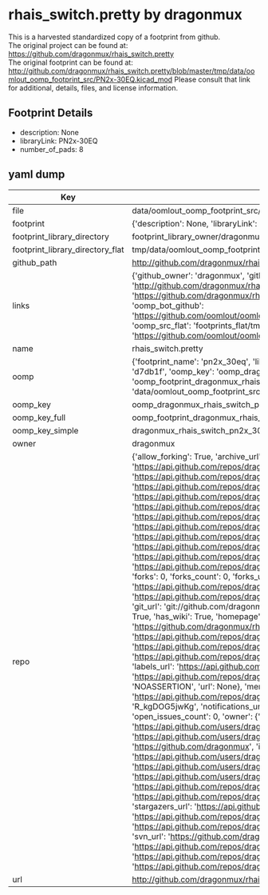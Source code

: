 # rhais_switch.pretty by dragonmux  
This is a harvested standardized copy of a footprint from github.  
The original project can be found at:  
https://github.com/dragonmux/rhais_switch.pretty  
The original footprint can be found at:
http://github.com/dragonmux/rhais_switch.pretty/blob/master/tmp/data/oomlout_oomp_footprint_src/PN2x-30EQ.kicad_mod
Please consult that link for additional, details, files, and license information.  
## Footprint Details
* description: None  
* libraryLink: PN2x-30EQ  
* number_of_pads: 8  
## yaml dump  
| Key | Value |  
| --- | --- |  
| file | data/oomlout_oomp_footprint_src/rhais_switch.pretty/PN2x-30EQ.kicad_mod |  
| footprint | {'description': None, 'libraryLink': 'PN2x-30EQ', 'number_of_pads': 8} |  
| footprint_library_directory | footprint_library_owner/dragonmux_rhais_switch.pretty |  
| footprint_library_directory_flat | tmp/data/oomlout_oomp_footprint_src/footprints_flat/dragonmux_rhais_switch_pn2x_30eq/working |  
| github_path | http://github.com/dragonmux/rhais_switch.pretty/blob/master/tmp/data/oomlout_oomp_footprint_src/PN2x-30EQ.kicad_mod |  
| links | {'github_owner': 'dragonmux', 'github_repo_name': 'rhais_switch.pretty', 'github_src': 'http://github.com/dragonmux/rhais_switch.pretty/blob/master/tmp/data/oomlout_oomp_footprint_src/PN2x-30EQ.kicad_mod', 'github_src_repo': 'https://github.com/dragonmux/rhais_switch.pretty', 'oomp_bot': 'tmp/data/oomlout_oomp_footprint_src/footprints/dragonmux_rhais_switch_pn2x_30eq/working', 'oomp_bot_github': 'https://github.com/oomlout/oomlout_oomp_footprint_bot/tree/main/tmp/data/oomlout_oomp_footprint_src/footprints/dragonmux_rhais_switch_pn2x_30eq/working', 'oomp_src_flat': 'footprints_flat/tmp/data/oomlout_oomp_footprint_src/footprints_flat/dragonmux_rhais_switch_pn2x_30eq/working', 'oomp_src_flat_github': 'https://github.com/oomlout/oomlout_oomp_footprint_src/tree/main/tmp/data/oomlout_oomp_footprint_src/footprints_flat/dragonmux_rhais_switch_pn2x_30eq/working'} |  
| name | rhais_switch.pretty |  
| oomp | {'footprint_name': 'pn2x_30eq', 'library_name': 'rhais_switch', 'md5': 'd7db1f2667c5a72cc06bcdaf94e155de', 'md5_10': 'd7db1f2667', 'md5_5': 'd7db1', 'md5_6': 'd7db1f', 'oomp_key': 'oomp_dragonmux_rhais_switch_pn2x_30eq', 'oomp_key_extra': 'oomp_footprint_dragonmux_rhais_switch_pn2x_30eq', 'oomp_key_full': 'oomp_footprint_dragonmux_rhais_switch_pn2x_30eq_d7db1f', 'oomp_key_simple': 'dragonmux_rhais_switch_pn2x_30eq', 'original_filename': 'data/oomlout_oomp_footprint_src/rhais_switch.pretty/PN2x-30EQ.kicad_mod', 'owner_name': 'dragonmux'} |  
| oomp_key | oomp_dragonmux_rhais_switch_pn2x_30eq |  
| oomp_key_full | oomp_footprint_dragonmux_rhais_switch_pn2x_30eq |  
| oomp_key_simple | dragonmux_rhais_switch_pn2x_30eq |  
| owner | dragonmux |  
| repo | {'allow_forking': True, 'archive_url': 'https://api.github.com/repos/dragonmux/rhais_switch.pretty/{archive_format}{/ref}', 'archived': False, 'assignees_url': 'https://api.github.com/repos/dragonmux/rhais_switch.pretty/assignees{/user}', 'blobs_url': 'https://api.github.com/repos/dragonmux/rhais_switch.pretty/git/blobs{/sha}', 'branches_url': 'https://api.github.com/repos/dragonmux/rhais_switch.pretty/branches{/branch}', 'clone_url': 'https://github.com/dragonmux/rhais_switch.pretty.git', 'collaborators_url': 'https://api.github.com/repos/dragonmux/rhais_switch.pretty/collaborators{/collaborator}', 'comments_url': 'https://api.github.com/repos/dragonmux/rhais_switch.pretty/comments{/number}', 'commits_url': 'https://api.github.com/repos/dragonmux/rhais_switch.pretty/commits{/sha}', 'compare_url': 'https://api.github.com/repos/dragonmux/rhais_switch.pretty/compare/{base}...{head}', 'contents_url': 'https://api.github.com/repos/dragonmux/rhais_switch.pretty/contents/{+path}', 'contributors_url': 'https://api.github.com/repos/dragonmux/rhais_switch.pretty/contributors', 'created_at': '2022-02-24T04:28:27Z', 'default_branch': 'main', 'deployments_url': 'https://api.github.com/repos/dragonmux/rhais_switch.pretty/deployments', 'description': "DX-MON's switch footprints KiCad library", 'disabled': False, 'downloads_url': 'https://api.github.com/repos/dragonmux/rhais_switch.pretty/downloads', 'events_url': 'https://api.github.com/repos/dragonmux/rhais_switch.pretty/events', 'fork': False, 'forks': 0, 'forks_count': 0, 'forks_url': 'https://api.github.com/repos/dragonmux/rhais_switch.pretty/forks', 'full_name': 'dragonmux/rhais_switch.pretty', 'git_commits_url': 'https://api.github.com/repos/dragonmux/rhais_switch.pretty/git/commits{/sha}', 'git_refs_url': 'https://api.github.com/repos/dragonmux/rhais_switch.pretty/git/refs{/sha}', 'git_tags_url': 'https://api.github.com/repos/dragonmux/rhais_switch.pretty/git/tags{/sha}', 'git_url': 'git://github.com/dragonmux/rhais_switch.pretty.git', 'has_discussions': False, 'has_downloads': True, 'has_issues': True, 'has_pages': False, 'has_projects': True, 'has_wiki': True, 'homepage': '', 'hooks_url': 'https://api.github.com/repos/dragonmux/rhais_switch.pretty/hooks', 'html_url': 'https://github.com/dragonmux/rhais_switch.pretty', 'id': 463007786, 'is_template': False, 'issue_comment_url': 'https://api.github.com/repos/dragonmux/rhais_switch.pretty/issues/comments{/number}', 'issue_events_url': 'https://api.github.com/repos/dragonmux/rhais_switch.pretty/issues/events{/number}', 'issues_url': 'https://api.github.com/repos/dragonmux/rhais_switch.pretty/issues{/number}', 'keys_url': 'https://api.github.com/repos/dragonmux/rhais_switch.pretty/keys{/key_id}', 'labels_url': 'https://api.github.com/repos/dragonmux/rhais_switch.pretty/labels{/name}', 'language': None, 'languages_url': 'https://api.github.com/repos/dragonmux/rhais_switch.pretty/languages', 'license': {'key': 'other', 'name': 'Other', 'node_id': 'MDc6TGljZW5zZTA=', 'spdx_id': 'NOASSERTION', 'url': None}, 'merges_url': 'https://api.github.com/repos/dragonmux/rhais_switch.pretty/merges', 'milestones_url': 'https://api.github.com/repos/dragonmux/rhais_switch.pretty/milestones{/number}', 'mirror_url': None, 'name': 'rhais_switch.pretty', 'network_count': 0, 'node_id': 'R_kgDOG5jwKg', 'notifications_url': 'https://api.github.com/repos/dragonmux/rhais_switch.pretty/notifications{?since,all,participating}', 'open_issues': 0, 'open_issues_count': 0, 'owner': {'avatar_url': 'https://avatars.githubusercontent.com/u/691140?v=4', 'events_url': 'https://api.github.com/users/dragonmux/events{/privacy}', 'followers_url': 'https://api.github.com/users/dragonmux/followers', 'following_url': 'https://api.github.com/users/dragonmux/following{/other_user}', 'gists_url': 'https://api.github.com/users/dragonmux/gists{/gist_id}', 'gravatar_id': '', 'html_url': 'https://github.com/dragonmux', 'id': 691140, 'login': 'dragonmux', 'node_id': 'MDQ6VXNlcjY5MTE0MA==', 'organizations_url': 'https://api.github.com/users/dragonmux/orgs', 'received_events_url': 'https://api.github.com/users/dragonmux/received_events', 'repos_url': 'https://api.github.com/users/dragonmux/repos', 'site_admin': False, 'starred_url': 'https://api.github.com/users/dragonmux/starred{/owner}{/repo}', 'subscriptions_url': 'https://api.github.com/users/dragonmux/subscriptions', 'type': 'User', 'url': 'https://api.github.com/users/dragonmux'}, 'private': False, 'pulls_url': 'https://api.github.com/repos/dragonmux/rhais_switch.pretty/pulls{/number}', 'pushed_at': '2022-02-24T04:30:54Z', 'releases_url': 'https://api.github.com/repos/dragonmux/rhais_switch.pretty/releases{/id}', 'size': 7, 'ssh_url': 'git@github.com:dragonmux/rhais_switch.pretty.git', 'stargazers_count': 0, 'stargazers_url': 'https://api.github.com/repos/dragonmux/rhais_switch.pretty/stargazers', 'statuses_url': 'https://api.github.com/repos/dragonmux/rhais_switch.pretty/statuses/{sha}', 'subscribers_count': 1, 'subscribers_url': 'https://api.github.com/repos/dragonmux/rhais_switch.pretty/subscribers', 'subscription_url': 'https://api.github.com/repos/dragonmux/rhais_switch.pretty/subscription', 'svn_url': 'https://github.com/dragonmux/rhais_switch.pretty', 'tags_url': 'https://api.github.com/repos/dragonmux/rhais_switch.pretty/tags', 'teams_url': 'https://api.github.com/repos/dragonmux/rhais_switch.pretty/teams', 'temp_clone_token': None, 'topics': [], 'trees_url': 'https://api.github.com/repos/dragonmux/rhais_switch.pretty/git/trees{/sha}', 'updated_at': '2022-02-24T04:31:27Z', 'url': 'https://api.github.com/repos/dragonmux/rhais_switch.pretty', 'visibility': 'public', 'watchers': 0, 'watchers_count': 0, 'web_commit_signoff_required': False} |  
| url | http://github.com/dragonmux/rhais_switch.pretty |  

